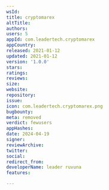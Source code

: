 ```yaml
---
wsId: 
title: cryptomarex
altTitle: 
authors: 
users: 5
appId: com.leadertech.cryptomarex
appCountry: 
released: 2021-01-12
updated: 2021-01-12
version: '1.0.0'
stars: 
ratings: 
reviews: 
size: 
website: 
repository: 
issue: 
icon: com.leadertech.cryptomarex.png
bugbounty: 
meta: removed
verdict: fewusers
appHashes: 
date: 2024-04-19
signer: 
reviewArchive: 
twitter: 
social: 
redirect_from: 
developerName: leader ruvuna
features: 

---
```


